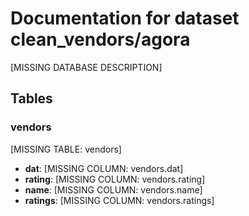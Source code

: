 # Documentation for dataset clean_vendors/agora

[MISSING DATABASE DESCRIPTION]

## Tables

### vendors

[MISSING TABLE: vendors]

* __dat__: [MISSING COLUMN: vendors.dat]
* __rating__: [MISSING COLUMN: vendors.rating]
* __name__: [MISSING COLUMN: vendors.name]
* __ratings__: [MISSING COLUMN: vendors.ratings]

